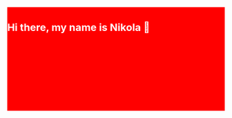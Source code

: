 <svg fill="none" viewBox="0 0 600 300" width="600" height="300" xmlns="http://www.w3.org/2000/svg"><foreignObject width="100%" height="100%">

<div xmlns="http://www.w3.org/1999/xhtml">
      <style>
        .container {
          display: flex;s
          width: 100%;
          height: 300px;
          background-color: red;
          color: white;
        }
      </style>
      <div class="container">
        <h1>Hi there, my name is Nikola 👋</h1>
      </div>

    </div>
  </foreignObject>
</svg>
